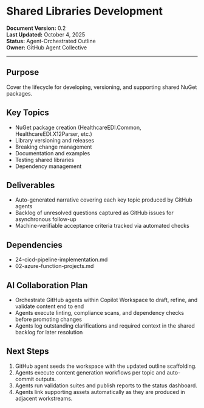 # Shared Libraries Development

**Document Version:** 0.2  
**Last Updated:** October 4, 2025  
**Status:** Agent-Orchestrated Outline  
**Owner:** GitHub Agent Collective

---

## Purpose

Cover the lifecycle for developing, versioning, and supporting shared NuGet packages.

## Key Topics

- NuGet package creation (HealthcareEDI.Common, HealthcareEDI.X12Parser, etc.)
- Library versioning and releases
- Breaking change management
- Documentation and examples
- Testing shared libraries
- Dependency management

## Deliverables

- Auto-generated narrative covering each key topic produced by GitHub agents
- Backlog of unresolved questions captured as GitHub issues for asynchronous follow-up
- Machine-verifiable acceptance criteria tracked via automated checks

## Dependencies

- 24-cicd-pipeline-implementation.md
- 02-azure-function-projects.md

## AI Collaboration Plan

- Orchestrate GitHub agents within Copilot Workspace to draft, refine, and validate content end to end
- Agents execute linting, compliance scans, and dependency checks before promoting changes
- Agents log outstanding clarifications and required context in the shared backlog for later resolution

## Next Steps

1. GitHub agent seeds the workspace with the updated outline scaffolding.
2. Agents execute content generation workflows per topic and auto-commit outputs.
3. Agents run validation suites and publish reports to the status dashboard.
4. Agents link supporting assets automatically as they are produced in adjacent workstreams.
